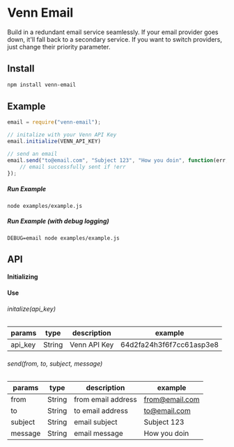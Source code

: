 # Venn Email
Build in a redundant email service seamlessly. If your email provider goes down, it'll fall back to a secondary service. If you want to switch providers, just change their priority parameter.

## Install
```bash
npm install venn-email
```

## Example
```js
email = require("venn-email");

// initalize with your Venn API Key
email.initialize(VENN_API_KEY)

// send an email
email.send("to@email.com", "Subject 123", "How you doin", function(err, result){
	// email successfully sent if !err
});
```

##### Run Example
```
node examples/example.js
```

##### Run Example (with debug logging)
```
DEBUG=email node examples/example.js
```



## API

#### Initializing

#### Use
###### initalize(api_key)
|params         | type   |    description      | example                    |
|---------------| ----   |   --------------------------- | ------------     |
|api_key        | String |   Venn API Key    | 64d2fa24h3f6f7cc61asp3e8         |
###### send(from, to, subject, message)
|params         | type   |    description      | example                    |
|---------------| ----   |   --------------------------- | ------------     |
|from           | String |   from email address    | from@email.com         |
|to             | String |   to email address      | to@email.com           |
|subject        | String |   email subject         | Subject 123            |
|message        | String |   email message         | How you doin           |




